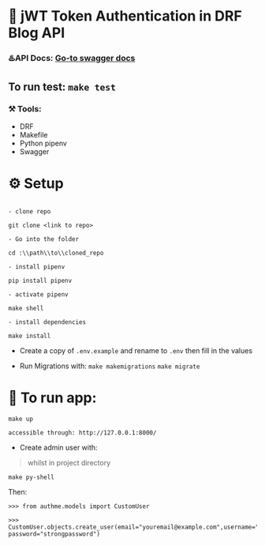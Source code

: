 # 🔐 jWT Token Authentication in DRF Blog API

### ♨️API Docs: [Go-to swagger docs](http://localhost:8000/swagger/)

## To run test: `make test`


### ⚒️ Tools:
- DRF
- Makefile
- Python pipenv
- Swagger

# ⚙️ Setup

```shell

- clone repo

git clone <link to repo>

- Go into the folder

cd :\\path\\to\\cloned_repo

- install pipenv

pip install pipenv

- activate pipenv

make shell

- install dependencies

make install
```
- Create a copy of `.env.example` and rename to `.env` then fill in the values

- Run Migrations with:
`make makemigrations`
`make migrate`

# 🏃 To run app:
```shell
make up

accessible through: http://127.0.0.1:8000/
```

- Create admin user with:
> whilst in project directory

`make py-shell`

Then:
```shell
>>> from authme.models import CustomUser

>>> CustomUser.objects.create_user(email="youremail@example.com",username="johnDoe707", password="strongpassword")
```

